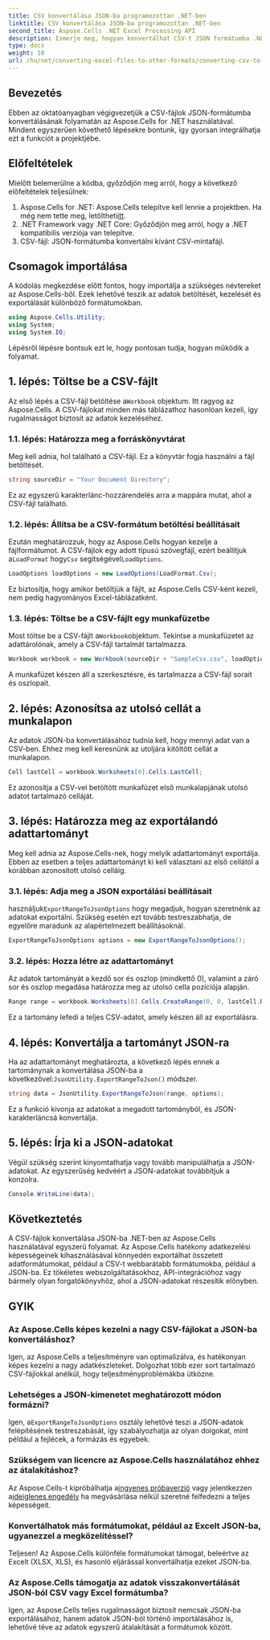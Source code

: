 ```yaml
---
title: CSV konvertálása JSON-ba programozottan .NET-ben
linktitle: CSV konvertálása JSON-ba programozottan .NET-ben
second_title: Aspose.Cells .NET Excel Processing API
description: Ismerje meg, hogyan konvertálhat CSV-t JSON formátumba .NET-ben az Aspose.Cells használatával. Útmutató az adatok átalakításához lépésről lépésre, könnyen követhető kódpéldákkal.
type: docs
weight: 10
url: /hu/net/converting-excel-files-to-other-formats/converting-csv-to-json/
---
```

## Bevezetés
Ebben az oktatóanyagban végigvezetjük a CSV-fájlok JSON-formátumba konvertálásának folyamatán az Aspose.Cells for .NET használatával. Mindent egyszerűen követhető lépésekre bontunk, így gyorsan integrálhatja ezt a funkciót a projektjébe.
## Előfeltételek
Mielőtt belemerülne a kódba, győződjön meg arról, hogy a következő előfeltételek teljesülnek:
1.  Aspose.Cells for .NET: Aspose.Cells telepítve kell lennie a projektben. Ha még nem tette meg, letöltheti[itt](https://releases.aspose.com/cells/net/).
2. .NET Framework vagy .NET Core: Győződjön meg arról, hogy a .NET kompatibilis verziója van telepítve.
3. CSV-fájl: JSON-formátumba konvertálni kívánt CSV-mintafájl.
## Csomagok importálása
A kódolás megkezdése előtt fontos, hogy importálja a szükséges névtereket az Aspose.Cells-ből. Ezek lehetővé teszik az adatok betöltését, kezelését és exportálását különböző formátumokban.
```csharp
using Aspose.Cells.Utility;
using System;
using System.IO;
```
Lépésről lépésre bontsuk ezt le, hogy pontosan tudja, hogyan működik a folyamat.
## 1. lépés: Töltse be a CSV-fájlt
 Az első lépés a CSV-fájl betöltése a`Workbook` objektum. Itt ragyog az Aspose.Cells. A CSV-fájlokat minden más táblázathoz hasonlóan kezeli, így rugalmasságot biztosít az adatok kezeléséhez.
### 1.1. lépés: Határozza meg a forráskönyvtárat
Meg kell adnia, hol található a CSV-fájl. Ez a könyvtár fogja használni a fájl betöltését.
```csharp
string sourceDir = "Your Document Directory";
```
Ez az egyszerű karakterlánc-hozzárendelés arra a mappára mutat, ahol a CSV-fájl található.
### 1.2. lépés: Állítsa be a CSV-formátum betöltési beállításait
 Ezután meghatározzuk, hogy az Aspose.Cells hogyan kezelje a fájlformátumot. A CSV-fájlok egy adott típusú szövegfájl, ezért beállítjuk a`LoadFormat` hogy`Csv` segítségével`LoadOptions`.
```csharp
LoadOptions loadOptions = new LoadOptions(LoadFormat.Csv);
```
Ez biztosítja, hogy amikor betöltjük a fájlt, az Aspose.Cells CSV-ként kezeli, nem pedig hagyományos Excel-táblázatként.
### 1.3. lépés: Töltse be a CSV-fájlt egy munkafüzetbe
 Most töltse be a CSV-fájlt a`Workbook`objektum. Tekintse a munkafüzetet az adattárolónak, amely a CSV-fájl tartalmát tartalmazza.
```csharp
Workbook workbook = new Workbook(sourceDir + "SampleCsv.csv", loadOptions);
```
A munkafüzet készen áll a szerkesztésre, és tartalmazza a CSV-fájl sorait és oszlopait.
## 2. lépés: Azonosítsa az utolsó cellát a munkalapon
Az adatok JSON-ba konvertálásához tudnia kell, hogy mennyi adat van a CSV-ben. Ehhez meg kell keresnünk az utoljára kitöltött cellát a munkalapon.
```csharp
Cell lastCell = workbook.Worksheets[0].Cells.LastCell;
```
Ez azonosítja a CSV-vel betöltött munkafüzet első munkalapjának utolsó adatot tartalmazó celláját.
## 3. lépés: Határozza meg az exportálandó adattartományt
Meg kell adnia az Aspose.Cells-nek, hogy melyik adattartományt exportálja. Ebben az esetben a teljes adattartományt ki kell választani az első cellától a korábban azonosított utolsó celláig.
### 3.1. lépés: Adja meg a JSON exportálási beállításait
 használjuk`ExportRangeToJsonOptions` hogy megadjuk, hogyan szeretnénk az adatokat exportálni. Szükség esetén ezt tovább testreszabhatja, de egyelőre maradunk az alapértelmezett beállításoknál.
```csharp
ExportRangeToJsonOptions options = new ExportRangeToJsonOptions();
```
### 3.2. lépés: Hozza létre az adattartományt
Az adatok tartományát a kezdő sor és oszlop (mindkettő 0), valamint a záró sor és oszlop megadása határozza meg az utolsó cella pozíciója alapján.
```csharp
Range range = workbook.Worksheets[0].Cells.CreateRange(0, 0, lastCell.Row + 1, lastCell.Column + 1);
```
Ez a tartomány lefedi a teljes CSV-adatot, amely készen áll az exportálásra.
## 4. lépés: Konvertálja a tartományt JSON-ra
 Ha az adattartományt meghatározta, a következő lépés ennek a tartománynak a konvertálása JSON-ba a következővel:`JsonUtility.ExportRangeToJson()` módszer.
```csharp
string data = JsonUtility.ExportRangeToJson(range, options);
```
Ez a funkció kivonja az adatokat a megadott tartományból, és JSON-karakterláncsá konvertálja.
## 5. lépés: Írja ki a JSON-adatokat
Végül szükség szerint kinyomtathatja vagy tovább manipulálhatja a JSON-adatokat. Az egyszerűség kedvéért a JSON-adatokat továbbítjuk a konzolra.
```csharp
Console.WriteLine(data);
```
## Következtetés
A CSV-fájlok konvertálása JSON-ba .NET-ben az Aspose.Cells használatával egyszerű folyamat. Az Aspose.Cells hatékony adatkezelési képességeinek kihasználásával könnyedén exportálhat összetett adatformátumokat, például a CSV-t webbarátabb formátumokba, például a JSON-ba. Ez tökéletes webszolgáltatásokhoz, API-integrációhoz vagy bármely olyan forgatókönyvhöz, ahol a JSON-adatokat részesítik előnyben.
## GYIK
### Az Aspose.Cells képes kezelni a nagy CSV-fájlokat a JSON-ba konvertáláshoz?  
Igen, az Aspose.Cells a teljesítményre van optimalizálva, és hatékonyan képes kezelni a nagy adatkészleteket. Dolgozhat több ezer sort tartalmazó CSV-fájlokkal anélkül, hogy teljesítményproblémákba ütközne.
### Lehetséges a JSON-kimenetet meghatározott módon formázni?  
 Igen, a`ExportRangeToJsonOptions` osztály lehetővé teszi a JSON-adatok felépítésének testreszabását, így szabályozhatja az olyan dolgokat, mint például a fejlécek, a formázás és egyebek.
### Szükségem van licencre az Aspose.Cells használatához ehhez az átalakításhoz?  
 Az Aspose.Cells-t kipróbálhatja a[ingyenes próbaverzió](https://releases.aspose.com/) vagy jelentkezzen a[ideiglenes engedély](https://purchase.aspose.com/temporary-license/) ha megvásárlása nélkül szeretné felfedezni a teljes képességeit.
### Konvertálhatok más formátumokat, például az Excelt JSON-ba, ugyanezzel a megközelítéssel?  
Teljesen! Az Aspose.Cells különféle formátumokat támogat, beleértve az Excelt (XLSX, XLS), és hasonló eljárással konvertálhatja ezeket JSON-ba.
### Az Aspose.Cells támogatja az adatok visszakonvertálását JSON-ból CSV vagy Excel formátumba?  
Igen, az Aspose.Cells teljes rugalmasságot biztosít nemcsak JSON-ba exportálásához, hanem adatok JSON-ból történő importálásához is, lehetővé téve az adatok egyszerű átalakítását a formátumok között.